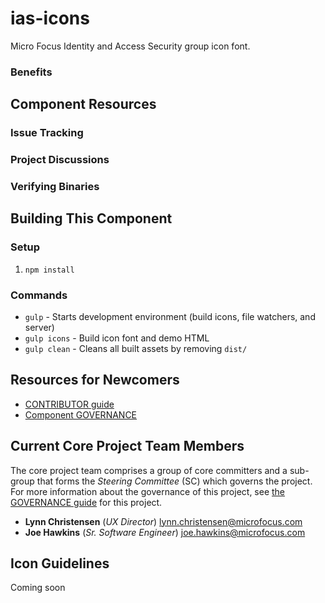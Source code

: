 # ias-icons
Micro Focus Identity and Access Security group icon font.

### Benefits

<Description of benefits>

## Component Resources

### Issue Tracking

### Project Discussions

### Verifying Binaries

<How To Verify Binaries>

## Building This Component

### Setup
1. `npm install`

### Commands
* `gulp` - Starts development environment (build icons, file watchers, and server)
* `gulp icons` - Build icon font and demo HTML
* `gulp clean` - Cleans all built assets by removing `dist/`

## Resources for Newcomers

*   [CONTRIBUTOR guide](CONTRIBUTOR.md)
*   [Component GOVERNANCE](GOVERNANCE.md)

## Current Core Project Team Members

The core project team comprises a group of core committers and a sub-group that forms the _Steering Committee_ (SC) which governs the project. For more information about the governance of this project, see [the GOVERNANCE guide](GOVERNANCE.md) for this project.

*   **Lynn Christensen** (_UX Director_) [lynn.christensen@microfocus.com](lynn.christensen@microfocus.com)
*   **Joe Hawkins** (_Sr. Software Engineer_) [joe.hawkins@microfocus.com](joe.hawkins@microfocus.com)

## Icon Guidelines
Coming soon

